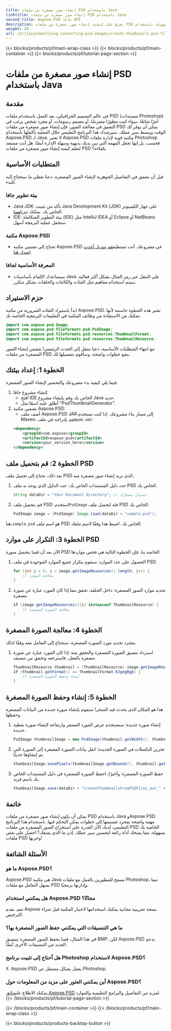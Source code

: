 ```yaml
---
title: إنشاء صور مصغرة من ملفات PSD باستخدام Java
linktitle: إنشاء صور مصغرة من ملفات PSD باستخدام Java
second_title: Aspose.PSD جافا API
description: تعرف على كيفية إنشاء صور مصغرة من ملفات PSD بسهولة باستخدام Java وAspose.PSD. اتبع دليلنا خطوة بخطوة لمعالجة الصور بسلاسة.
weight: 24
url: /ar/java/modifying-converting-psd-images/create-thumbnails-psd-files/
---
```


{{< blocks/products/pf/main-wrap-class >}}
{{< blocks/products/pf/main-container >}}
{{< blocks/products/pf/tutorial-page-section >}}

# إنشاء صور مصغرة من ملفات PSD باستخدام Java

## مقدمة
في عالم التصميم الجرافيكي، يعد العمل باستخدام ملفات PSD (مستندات Photoshop) أمرًا شائعًا. سواء كنت مطورًا متمرسًا، أو مصمم رسومات، أو مجرد شخص يرغب في التعمق في معالجة الصور، فإن إنشاء صور مصغرة من ملفات PSD يمكن أن يوفر لك الوقت ويبسط سير عملك. سيرشدك هذا البرنامج التعليمي خلال العملية بأكملها باستخدام Aspose.PSD لـ Java. لا تعتبر Aspose.PSD مكتبة قوية لإدارة ملفات Photoshop فحسب، بل إنها تجعل المهمة التي بين يديك بديهية وسهلة الإدارة أيضًا. هل أنت مستعد لتعلم كيفية إنشاء صور مصغرة من ملفات PSD بكفاءة؟
## المتطلبات الأساسية
قبل أن نتعمق في التفاصيل الجوهرية لإنشاء الصور المصغرة، دعنا نغطي ما ستحتاج إليه للبدء.
### بيئة تطوير جافا
-  Java JDK: تأكد من تثبيت Java Development Kit (JDK) على جهاز الكمبيوتر الخاص بك. يمكنك تنزيله[هنا](https://www.oracle.com/java/technologies/javase-jdk11-downloads.html).
- IDE: بيئة التطوير المتكاملة (IDE) مثل IntelliJ IDEA أو Eclipse أو NetBeans ستجعل عملية البرمجة أسهل.
### مكتبة Aspose.PSD
- تحتاج إلى تضمين مكتبة Aspose.PSD في مشروعك. أنت تستطيع[قم بتنزيل أحدث إصدار هنا](https://releases.aspose.com/psd/java/).
### المعرفة الأساسية لجافا
- سيساعدك الإلمام بأساسيات Java على التنقل عبر رمز المثال بشكل أكثر فعالية. سيتم استخدام مفاهيم مثل الفئات والكائنات والحلقات بشكل متكرر.
## حزم الاستيراد
ابدأ باستيراد الفئات الضرورية من مكتبة Aspose.PSD. تعتبر هذه الخطوة حاسمة لأنها تمكنك من الاستفادة من وظائف المكتبة في التعليمات البرمجية الخاصة بك.
```java
import com.aspose.psd.Image;
import com.aspose.psd.fileformats.psd.PsdImage;
import com.aspose.psd.fileformats.psd.resources.ThumbnailFormat;
import com.aspose.psd.fileformats.psd.resources.ThumbnailResource;
```
مع انتهاء المتطلبات الأساسية، دعنا ننتقل إلى الحدث الرئيسي! يتضمن إنشاء الصور المصغرة من ملفات PSD بضع خطوات واضحة، وسأقوم بتفصيلها لك.
## الخطوة 1: إعداد بيئتك
فيما يلي كيفية بدء مشروعك والتحضير لإنشاء الصور المصغرة.
1. إنشاء مشروع جافا:
   - افتح IDE الخاص بك وقم بإنشاء مشروع Java جديد.
   - أطلق عليه اسمًا مثل "PsdThumbnailGenerator".
2. تضمين مكتبة Aspose.PSD:
   -  أضف ملف Aspose.PSD JAR إلى مسار بناء مشروعك. إذا كنت تستخدم Maven، فقم بإدراجه في ملف`pom.xml`:
     ```xml
     <dependency>
         <groupId>com.aspose</groupId>
         <artifactId>aspose-psd</artifactId>
         <version>your_version_here</version>
     </dependency>
     ```
## الخطوة 2: قم بتحميل ملف PSD
بعد ذلك، نحتاج إلى تحميل ملف PSD الذي نريد إنشاء صور مصغرة منه. 
1. حدد دليل المستندات الخاص بك:
   حدد الدليل الذي يوجد به ملف PSD الخاص بك.
   ```java
   String dataDir = "Your Document Directory"; // استبدل بمسارك
   ```
2. قم بتحميل ملف PSD:
    استخدم`PsdImage` فئة لتحميل ملف PSD الخاص بك.
   ```java
   PsdImage image = (PsdImage) Image.load(dataDir + "sample.psd");
   ```
 هنا،`sample.psd` هو اسم ملف PSD الخاص بك. اضبط هذا وفقًا لاسم ملفك.
## الخطوة 3: التكرار على موارد PSD
الآن بعد أن قمنا بتحميل صورة PSD الخاصة بنا، فإن الخطوة التالية هي فحص مواردها.
1. الحصول على عدد الموارد:
   سنقوم بتكرار جميع الموارد الموجودة في ملف PSD.
   ```java
   for (int i = 0; i < image.getImageResources().length; i++) {
       // معالجة الموارد
   }
   ```
   
2. تحديد موارد الصور المصغرة:
   داخل الحلقة، تحقق مما إذا كان المورد عبارة عن صورة مصغرة.
   ```java
   if (image.getImageResources()[i] instanceof ThumbnailResource) {
       // معالجة الصورة المصغرة
   }
   ```
## الخطوة 4: معالجة الصورة المصغرة
بمجرد تحديد مورد الصورة المصغرة، سنحتاج إلى التعامل معه وفقًا لذلك.
1. استرداد تنسيق الصورة المصغرة والتحقق منه:
   إذا كان المورد عبارة عن صورة مصغرة بالفعل، فاسترجعه وتحقق من تنسيقه.
   ```java
   ThumbnailResource thumbnail = (ThumbnailResource) image.getImageResources()[i];
   if (thumbnail.getFormat() == ThumbnailFormat.KJpegRgb) {
       // إنشاء وحفظ الصورة المصغرة
   }
   ```
## الخطوة 5: إنشاء وحفظ الصورة المصغرة
هذا هو المكان الذي يحدث فيه السحر! سنقوم بإنشاء صورة جديدة من البيانات المصغرة وحفظها.
1. إنشاء صورة جديدة:
   سنستخدم عرض المورد المصغر وارتفاعه لإنشاء صورة نقطية جديدة.
   ```java
   PsdImage thumbnailImage = new PsdImage(thumbnail.getWidth(), thumbnail.getHeight());
   ```
2. تخزين البكسلات في الصورة الجديدة:
   انقل بيانات الصورة المصغرة إلى الصورة التي تم إنشاؤها حديثًا.
   ```java
   thumbnailImage.savePixels(thumbnailImage.getBounds(), thumbnail.getThumbnailData());
   ```
3. حفظ الصورة المصغرة:
   وأخيرًا، احفظ الصورة المصغرة في دليل المستندات الخاص بك باسم فريد.
   ```java
   thumbnailImage.save(dataDir + "CreateThumbnailsFromPSDFiles_out_" + i + ".bmp");
   ```

## خاتمة
يمكن أن يكون إنشاء صور مصغرة من ملفات PSD باستخدام Java وAspose.PSD مهمة واضحة بمجرد تقسيمها إلى خطوات يمكن التحكم فيها. باستخدام هذا البرنامج التعليمي، لديك الآن القدرة على استخراج الصور المصغرة من ملفات PSD الخاصة بك بسهولة، مما يمنحك أداة رائعة لتحسين سير عملك. إذن ما الذي يمنعك؟ احصل على بعض ملفات PSD وجربها!
## الأسئلة الشائعة
### ما هو Aspose.PSD؟
Aspose.PSD هي مكتبة Java تسمح للمطورين بالعمل مع ملفات Photoshop، مما يسهل التعامل مع ملفات PSD وإدارتها برمجيًا.
### هل يمكنني استخدام Aspose.PSD مجانًا؟
نعم، يقدم Aspose نسخة تجريبية مجانية يمكنك استخدامها لاختبار المكتبة قبل شراء الترخيص.
### ما هي التنسيقات التي يمكنني حفظ الصور المصغرة بها؟
في هذا المثال، قمنا بحفظ الصور المصغرة بتنسيق BMP، لكن Aspose.PSD يدعم العديد من التنسيقات الأخرى أيضًا.
### هل أحتاج إلى تثبيت برنامج Photoshop لاستخدام Aspose.PSD؟
لا، Aspose.PSD يعمل بشكل مستقل عن Photoshop.
### أين يمكنني العثور على مزيد من المعلومات حول Aspose.PSD؟
 يمكنك الاطلاع على[وثائق Aspose.PSD](https://reference.aspose.com/psd/java/) لمزيد من التفاصيل والبرامج التعليمية والموارد.
{{< /blocks/products/pf/tutorial-page-section >}}

{{< /blocks/products/pf/main-container >}}
{{< /blocks/products/pf/main-wrap-class >}}

{{< blocks/products/products-backtop-button >}}
